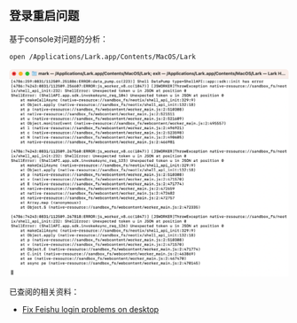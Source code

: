 ## 登录重启问题

基于console对问题的分析：

```sh
open /Applications/Lark.app/Contents/MacOS/Lark
```

![picture 1](.imgs/feishu-bugfix-1661916447618-5ec5025e87b6c8d1c095cec17eb9a3ca645a8e141aae28f686bcc2284af9eaf8.png)  

已查阅的相关资料：

- [Fix Feishu login problems on desktop](https://www.feishu.cn/hc/en-US/articles/360049067738)